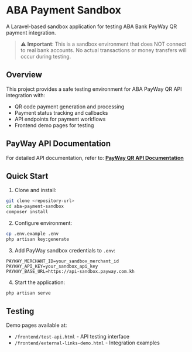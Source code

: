 # ABA Payment Sandbox

A Laravel-based sandbox application for testing ABA Bank PayWay QR payment integration.

> ⚠️ **Important**: This is a sandbox environment that does NOT connect to real bank accounts. No actual transactions or money transfers will occur during testing.

## Overview

This project provides a safe testing environment for ABA PayWay QR API integration with:

- QR code payment generation and processing
- Payment status tracking and callbacks
- API endpoints for payment workflows
- Frontend demo pages for testing

## PayWay API Documentation

For detailed API documentation, refer to: **[PayWay QR API Documentation](https://developer.payway.com.kh/qr-api-14530840e0)**

## Quick Start

1. Clone and install:
```bash
git clone <repository-url>
cd aba-payment-sandbox
composer install
```

2. Configure environment:
```bash
cp .env.example .env
php artisan key:generate
```

3. Add PayWay sandbox credentials to `.env`:
```env
PAYWAY_MERCHANT_ID=your_sandbox_merchant_id
PAYWAY_API_KEY=your_sandbox_api_key
PAYWAY_BASE_URL=https://api-sandbox.payway.com.kh
```

4. Start the application:
```bash
php artisan serve
```

## Testing

Demo pages available at:
- `/frontend/test-api.html` - API testing interface
- `/frontend/external-links-demo.html` - Integration examples


